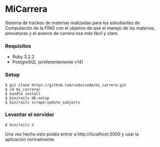 # MiCarrera

Sistema de trackeo de materias realizadas para los estudiantes de Computación de la FING con el objetivo de que el manejo de las materias, previaturas y el avance de carrera sea más fácil y claro.

### Requisitos

* Ruby 3.2.2
* PostgreSQL (preferentemente v14)

### Setup

```
$ git clone https://github.com/cedarcode/mi_carrera.git
$ cd mi_carrera/
$ bundle install
$ bin/rails db:setup
$ bin/rails scrape:update_subjects
```

### Levantar el servidor

```
$ bin/rails s
```

Una vez hecho esto podés entrar a http://localhost:3000 y usar la aplicación normalmente.
